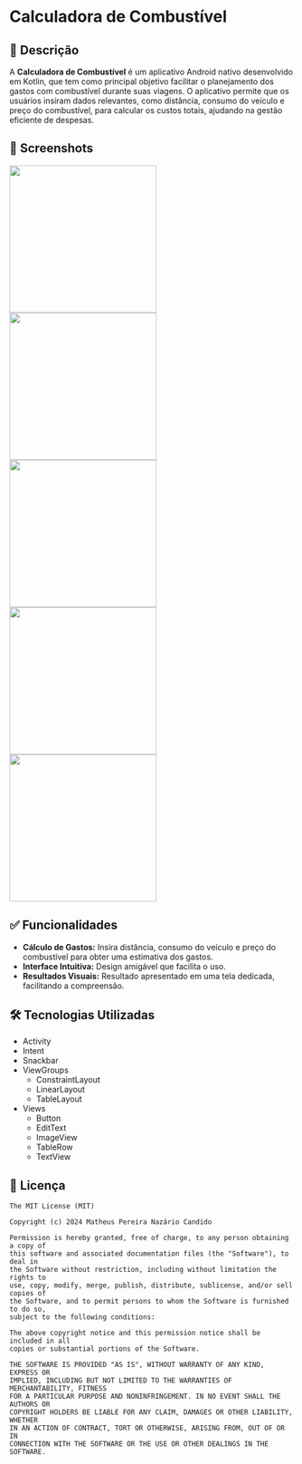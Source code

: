 # Calculadora de Combustível
## 📖 Descrição
A **Calculadora de Combustível** é um aplicativo Android nativo desenvolvido em Kotlin, que tem como principal objetivo facilitar o planejamento dos gastos com combustível durante suas viagens. O aplicativo permite que os usuários insiram dados relevantes, como distância, consumo do veículo e preço do combustível, para calcular os custos totais, ajudando na gestão eficiente de despesas.

## 📸 Screenshots
<img src="https://github.com/user-attachments/assets/cf600102-23b6-4d1d-8ff2-33afaeb71c26" width=260/> <img src="https://github.com/user-attachments/assets/acefaf6e-a42a-4e3e-9611-c7d6870b5596" width=260/> <img src="https://github.com/user-attachments/assets/9b3c1334-7f82-4330-919e-ffc581ac226e" width=260/> <img src="https://github.com/user-attachments/assets/e317b792-2a29-446d-b16a-412198467eee" width=260/> <img src="https://github.com/user-attachments/assets/e34f02e1-cd8a-4e14-9fce-863dc2288234" width=260/>

## ✅ Funcionalidades 
- **Cálculo de Gastos:** Insira distância, consumo do veículo e preço do combustível para obter uma estimativa dos gastos.
- **Interface Intuitiva:** Design amigável que facilita o uso.
- **Resultados Visuais:** Resultado apresentado em uma tela dedicada, facilitando a compreensão.

## 🛠️ Tecnologias Utilizadas 
- Activity
- Intent
- Snackbar
- ViewGroups
  - ConstraintLayout
  - LinearLayout
  - TableLayout
- Views
	- Button
	- EditText
	- ImageView
 	- TableRow
	- TextView
	
## 📜 Licença
```
The MIT License (MIT)

Copyright (c) 2024 Matheus Pereira Nazário Candido

Permission is hereby granted, free of charge, to any person obtaining a copy of
this software and associated documentation files (the "Software"), to deal in
the Software without restriction, including without limitation the rights to
use, copy, modify, merge, publish, distribute, sublicense, and/or sell copies of
the Software, and to permit persons to whom the Software is furnished to do so,
subject to the following conditions:

The above copyright notice and this permission notice shall be included in all
copies or substantial portions of the Software.

THE SOFTWARE IS PROVIDED "AS IS", WITHOUT WARRANTY OF ANY KIND, EXPRESS OR
IMPLIED, INCLUDING BUT NOT LIMITED TO THE WARRANTIES OF MERCHANTABILITY, FITNESS
FOR A PARTICULAR PURPOSE AND NONINFRINGEMENT. IN NO EVENT SHALL THE AUTHORS OR
COPYRIGHT HOLDERS BE LIABLE FOR ANY CLAIM, DAMAGES OR OTHER LIABILITY, WHETHER
IN AN ACTION OF CONTRACT, TORT OR OTHERWISE, ARISING FROM, OUT OF OR IN
CONNECTION WITH THE SOFTWARE OR THE USE OR OTHER DEALINGS IN THE SOFTWARE.
```

